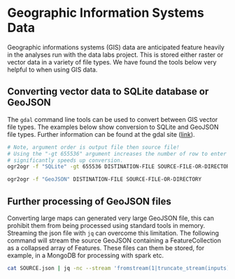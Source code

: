 # Geographic Information Systems Data

Geographic informations systems (GIS) data are anticipated feature heavily in the
analyses run with the data labs project. This is stored either raster or vector data in a
variety of file types. We have found the tools below very helpful to when using GIS data.

## Converting vector data to SQLite database or GeoJSON

The `gdal`  command line tools can be used to convert between GIS vector file
types. The examples below show conversion to SQLite and GeoJSON file types. Further
information can be found at the gdal site ([link](http://www.gdal.org/ogr2ogr.html)).

```sh
# Note, argument order is output file then source file!
# Using the "-gt 655536" argument increases the number of row to enter at a time this
# significantly speeds up conversion.
ogr2ogr -f "SQLite" -gt 655536 DISTINATION-FILE SOURCE-FILE-OR-DIRECTORY
```

```sh
ogr2ogr -f "GeoJSON" DISTINATION-FILE SOURCE-FILE-OR-DIRECTORY
```

## Further processing of GeoJSON files

Converting large maps can generated very large GeoJSON file, this can prohibit them from
being processed using standard tools in memory. Streaming the json file with `jq` can
overcome this limitation. The following command will stream the source GeoJSON containing
a FeatureCollection as a collapsed array of Features. These files can them be stored, for
example, in a MongoDB for processing with spark etc.

```sh
cat SOURCE.json | jq -nc --stream 'fromstream(1|truncate_stream(inputs))' > OUTPUT.json

```
